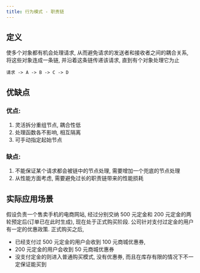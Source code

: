 ```yaml
---
title: 行为模式 - 职责链
---
```


## 定义

使多个对象都有机会处理请求, 从而避免请求的发送者和接收者之间的耦合关系, 将这些对象连成一条链, 并沿着这条链传递该请求, 直到有个对象处理它为止

```
请求 -> A -> B -> C -> D
```

## 优缺点

### 优点:

1. 灵活拆分重组节点, 耦合性低
2. 处理函数各不影响, 相互隔离
3. 可手动指定起始节点

### 缺点:

1. 不能保证某个请求都会被链中的节点处理, 需要增加一个兜底的节点处理
2. 从性能方面考虑, 需要避免过长的职责链带来的性能损耗

## 实际应用场景

假设负责一个售卖手机的电商网站, 经过分别交纳 500 元定金和 200 元定金的两轮预定后(订单已在此时生成), 现在处于正式购买阶段. 公司针对支付过定金的用户有一定的优惠政策. 正式购买之后, 
 
- 已经支付过 500 元定金的用户会收到 100 元商城优惠券,
- 200 元定金的用户会收到 50 元商城优惠券
- 没支付定金的则进入普通购买模式, 没有优惠券, 而且在库存有限的情况下不一定保证能买到
